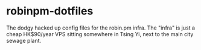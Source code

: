 # robinpm-dotfiles
The dodgy hacked up config files for the robin.pm infra. The "infra" is just a cheap HK$90/year VPS sitting somewhere in Tsing Yi, next to the main city sewage plant. 
